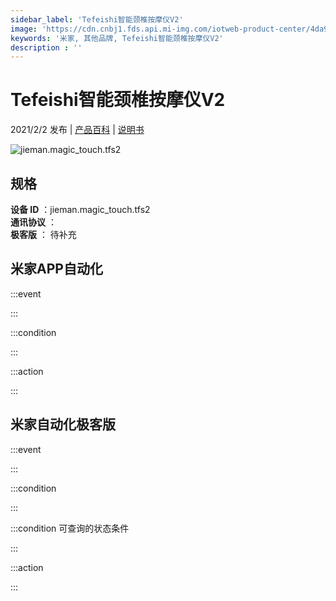 ```yaml
---
sidebar_label: 'Tefeishi智能颈椎按摩仪V2'
image: 'https://cdn.cnbj1.fds.api.mi-img.com/iotweb-product-center/4da9c75618d79d4d4ad0ca5e3aa366e3_168透底.png?GalaxyAccessKeyId=AKVGLQWBOVIRQ3XLEW&Expires=9223372036854775807&Signature=rio5tmRcS5ZIsGKui+0pDfiwa0U='
keywords: '米家, 其他品牌, Tefeishi智能颈椎按摩仪V2'
description : ''
---
```

# Tefeishi智能颈椎按摩仪V2

2021/2/2 发布 | [产品百科](https://home.mi.com/webapp/content/baike/product/index.html?model=jieman.magic_touch.tfs2/) | [说明书](https://home.mi.com/views/introduction.html?model=jieman.magic_touch.tfs2&region=cn)

![jieman.magic_touch.tfs2](https://cdn.cnbj1.fds.api.mi-img.com/iotweb-product-center/4da9c75618d79d4d4ad0ca5e3aa366e3_168透底.png?GalaxyAccessKeyId=AKVGLQWBOVIRQ3XLEW&Expires=9223372036854775807&Signature=rio5tmRcS5ZIsGKui+0pDfiwa0U=)

## 规格  
> 
**设备 ID** ：jieman.magic_touch.tfs2  
**通讯协议** ：  
**极客版**  ： 待补充 


## 米家APP自动化  

:::event  

:::

:::condition  

:::

:::action   

:::

## 米家自动化极客版  

:::event  

:::

:::condition  

:::

:::condition 可查询的状态条件  

:::

:::action  

:::

        
